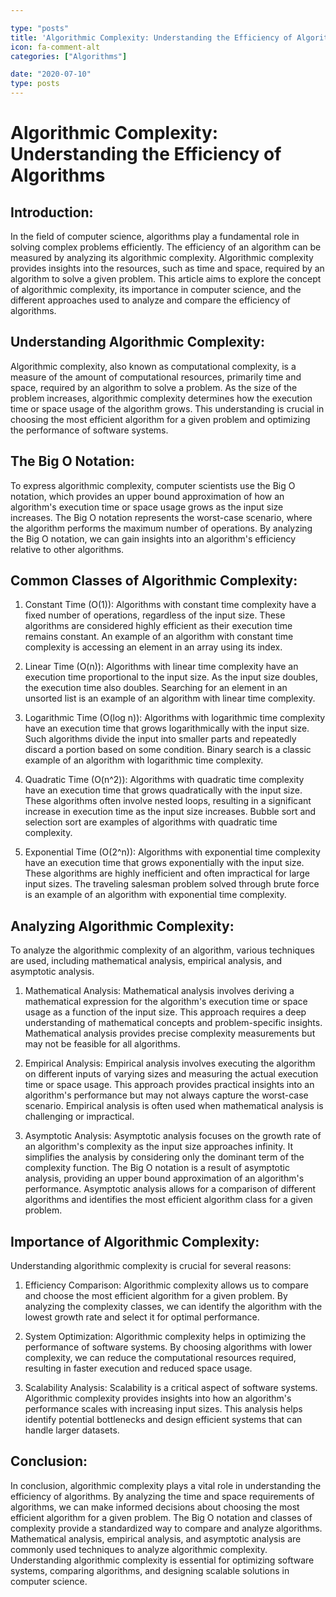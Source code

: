 ```yaml
---

type: "posts"
title: 'Algorithmic Complexity: Understanding the Efficiency of Algorithms'
icon: fa-comment-alt
categories: ["Algorithms"]

date: "2020-07-10"
type: posts
---
```





# Algorithmic Complexity: Understanding the Efficiency of Algorithms

## Introduction:

In the field of computer science, algorithms play a fundamental role in solving complex problems efficiently. The efficiency of an algorithm can be measured by analyzing its algorithmic complexity. Algorithmic complexity provides insights into the resources, such as time and space, required by an algorithm to solve a given problem. This article aims to explore the concept of algorithmic complexity, its importance in computer science, and the different approaches used to analyze and compare the efficiency of algorithms.

## Understanding Algorithmic Complexity:

Algorithmic complexity, also known as computational complexity, is a measure of the amount of computational resources, primarily time and space, required by an algorithm to solve a problem. As the size of the problem increases, algorithmic complexity determines how the execution time or space usage of the algorithm grows. This understanding is crucial in choosing the most efficient algorithm for a given problem and optimizing the performance of software systems.

## The Big O Notation:

To express algorithmic complexity, computer scientists use the Big O notation, which provides an upper bound approximation of how an algorithm's execution time or space usage grows as the input size increases. The Big O notation represents the worst-case scenario, where the algorithm performs the maximum number of operations. By analyzing the Big O notation, we can gain insights into an algorithm's efficiency relative to other algorithms.

## Common Classes of Algorithmic Complexity:

1. Constant Time (O(1)): Algorithms with constant time complexity have a fixed number of operations, regardless of the input size. These algorithms are considered highly efficient as their execution time remains constant. An example of an algorithm with constant time complexity is accessing an element in an array using its index.

2. Linear Time (O(n)): Algorithms with linear time complexity have an execution time proportional to the input size. As the input size doubles, the execution time also doubles. Searching for an element in an unsorted list is an example of an algorithm with linear time complexity.

3. Logarithmic Time (O(log n)): Algorithms with logarithmic time complexity have an execution time that grows logarithmically with the input size. Such algorithms divide the input into smaller parts and repeatedly discard a portion based on some condition. Binary search is a classic example of an algorithm with logarithmic time complexity.

4. Quadratic Time (O(n^2)): Algorithms with quadratic time complexity have an execution time that grows quadratically with the input size. These algorithms often involve nested loops, resulting in a significant increase in execution time as the input size increases. Bubble sort and selection sort are examples of algorithms with quadratic time complexity.

5. Exponential Time (O(2^n)): Algorithms with exponential time complexity have an execution time that grows exponentially with the input size. These algorithms are highly inefficient and often impractical for large input sizes. The traveling salesman problem solved through brute force is an example of an algorithm with exponential time complexity.

## Analyzing Algorithmic Complexity:

To analyze the algorithmic complexity of an algorithm, various techniques are used, including mathematical analysis, empirical analysis, and asymptotic analysis.

1. Mathematical Analysis: Mathematical analysis involves deriving a mathematical expression for the algorithm's execution time or space usage as a function of the input size. This approach requires a deep understanding of mathematical concepts and problem-specific insights. Mathematical analysis provides precise complexity measurements but may not be feasible for all algorithms.

2. Empirical Analysis: Empirical analysis involves executing the algorithm on different inputs of varying sizes and measuring the actual execution time or space usage. This approach provides practical insights into an algorithm's performance but may not always capture the worst-case scenario. Empirical analysis is often used when mathematical analysis is challenging or impractical.

3. Asymptotic Analysis: Asymptotic analysis focuses on the growth rate of an algorithm's complexity as the input size approaches infinity. It simplifies the analysis by considering only the dominant term of the complexity function. The Big O notation is a result of asymptotic analysis, providing an upper bound approximation of an algorithm's performance. Asymptotic analysis allows for a comparison of different algorithms and identifies the most efficient algorithm class for a given problem.

## Importance of Algorithmic Complexity:

Understanding algorithmic complexity is crucial for several reasons:

1. Efficiency Comparison: Algorithmic complexity allows us to compare and choose the most efficient algorithm for a given problem. By analyzing the complexity classes, we can identify the algorithm with the lowest growth rate and select it for optimal performance.

2. System Optimization: Algorithmic complexity helps in optimizing the performance of software systems. By choosing algorithms with lower complexity, we can reduce the computational resources required, resulting in faster execution and reduced space usage.

3. Scalability Analysis: Scalability is a critical aspect of software systems. Algorithmic complexity provides insights into how an algorithm's performance scales with increasing input sizes. This analysis helps identify potential bottlenecks and design efficient systems that can handle larger datasets.

## Conclusion:

In conclusion, algorithmic complexity plays a vital role in understanding the efficiency of algorithms. By analyzing the time and space requirements of algorithms, we can make informed decisions about choosing the most efficient algorithm for a given problem. The Big O notation and classes of complexity provide a standardized way to compare and analyze algorithms. Mathematical analysis, empirical analysis, and asymptotic analysis are commonly used techniques to analyze algorithmic complexity. Understanding algorithmic complexity is essential for optimizing software systems, comparing algorithms, and designing scalable solutions in computer science.